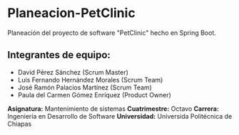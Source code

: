 # Planeacion-PetClinic
Planeación del proyecto de software "PetClinic" hecho en Spring Boot.

## Integrantes de equipo:

- David Pérez Sánchez (Scrum Master)
- Luis Fernando Hernández Morales (Scrum Team)
- José Ramón Palacios Martínez (Scrum Team)
- Paula del Carmen Gómez Enríquez (Product Owner)

**Asignatura:** Mantenimiento de sistemas
**Cuatrimestre:** Octavo
**Carrera:** Ingeniería en Desarrollo de Software
**Universidad:** Universida Politécnica de Chiapas
